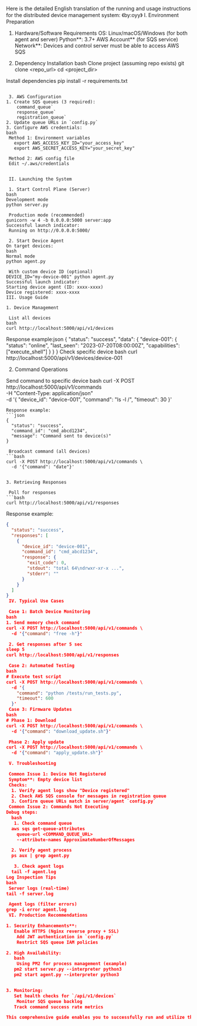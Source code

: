 Here is the detailed English translation of the running and usage instructions for the distributed device management system:
《by:oyy》
 I. Environment Preparation

 1. Hardware/Software Requirements
OS: Linux/macOS/Windows (for both agent and server)
Python**: 3.7+
AWS Account** (for SQS service)
Network**: Devices and control server must be able to access AWS SQS

 2. Dependency Installation
bash
Clone project (assuming repo exists)
git clone <repo_url>
cd <project_dir>

 Install dependencies
pip install -r requirements.txt
```

 3. AWS Configuration
1. Create SQS queues (3 required):
    command_queue`
    response_queue`
    registration_queue`
2. Update queue URLs in `config.py`
3. Configure AWS credentials:
bash
 Method 1: Environment variables
   export AWS_ACCESS_KEY_ID="your_access_key"
   export AWS_SECRET_ACCESS_KEY="your_secret_key"

 Method 2: AWS config file
 Edit ~/.aws/credentials


 II. Launching the System

 1. Start Control Plane (Server)
bash
Development mode
python server.py

 Production mode (recommended)
gunicorn -w 4 -b 0.0.0.0:5000 server:app
Successful launch indicator:
 Running on http://0.0.0.0:5000/

 2. Start Device Agent
On target devices:
bash
Normal mode
python agent.py

 With custom device ID (optional)
DEVICE_ID="my-device-001" python agent.py
Successful launch indicator:
Starting device agent (ID: xxxx-xxxx)
Device registered: xxxx-xxxx
III. Usage Guide

1. Device Management

 List all devices
bash
curl http://localhost:5000/api/v1/devices
```
Response example:json
{
  "status": "success",
  "data": {
    "device-001": {
      "status": "online",
      "last_seen": "2023-07-20T08:00:00Z",
      "capabilities": ["execute_shell"]
    }
  }
}
 Check specific device
bash
curl http://localhost:5000/api/v1/devices/device-001

 2. Command Operations

 Send command to specific device
bash
curl -X POST http://localhost:5000/api/v1/commands \
-H "Content-Type: application/json" \
  -d '{
    "device_id": "device-001",
    "command": "ls -l /",
    "timeout": 30
  }'
```
Response example:
```json
{
  "status": "success",
  "command_id": "cmd_abcd1234",
  "message": "Command sent to device(s)"
}

 Broadcast command (all devices)
```bash
curl -X POST http://localhost:5000/api/v1/commands \
  -d '{"command": "date"}'


3. Retrieving Responses

 Poll for responses
```bash
curl http://localhost:5000/api/v1/responses
```
Response example:
```json
{
  "status": "success",
  "responses": [
    {
      "device_id": "device-001",
      "command_id": "cmd_abcd1234",
      "response": {
        "exit_code": 0,
        "stdout": "total 64\ndrwxr-xr-x ...",
        "stderr": ""
      }
    }
  ]
}
 IV. Typical Use Cases

 Case 1: Batch Device Monitoring
bash
1. Send memory check command
curl -X POST http://localhost:5000/api/v1/commands \
  -d '{"command": "free -h"}'

 2. Get responses after 5 sec
sleep 5
curl http://localhost:5000/api/v1/responses

 Case 2: Automated Testing
bash
# Execute test script
curl -X POST http://localhost:5000/api/v1/commands \
  -d '{
    "command": "python /tests/run_tests.py",
    "timeout": 600
  }'
 Case 3: Firmware Updates
bash
# Phase 1: Download
curl -X POST http://localhost:5000/api/v1/commands \
  -d '{"command": "download_update.sh"}'

 Phase 2: Apply update
curl -X POST http://localhost:5000/api/v1/commands \
  -d '{"command": "apply_update.sh"}'

 V. Troubleshooting

 Common Issue 1: Device Not Registered
 Symptom**: Empty device list
 Checks:
  1. Verify agent logs show "Device registered"
  2. Check AWS SQS console for messages in registration queue
  3. Confirm queue URLs match in server/agent `config.py`
 Common Issue 2: Commands Not Executing
Debug steps:
  bash
   1. Check command queue
  aws sqs get-queue-attributes 
    queue-url <COMMAND_QUEUE_URL> 
    --attribute-names ApproximateNumberOfMessages

  2. Verify agent process
  ps aux | grep agent.py

   3. Check agent logs
  tail -f agent.log
Log Inspection Tips
bash
 Server logs (real-time)
tail -f server.log

 Agent logs (filter errors)
grep -i error agent.log
 VI. Production Recommendations

1. Security Enhancements**:
   Enable HTTPS (Nginx reverse proxy + SSL)
    Add JWT authentication in `config.py`
    Restrict SQS queue IAM policies

2. High Availability:
   bash
    Using PM2 for process management (example)
   pm2 start server.py --interpreter python3
   pm2 start agent.py --interpreter python3


3. Monitoring:
   Set health checks for `/api/v1/devices`
    Monitor SQS queue backlog
   Track command success rate metrics

This comprehensive guide enables you to successfully run and utilize the distributed device management system. The loosely-coupled architecture allows for easy extension of additional modules (e.g., database persistence, web console) as needed.